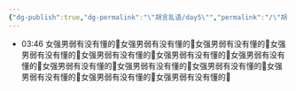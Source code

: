 ```yaml
---
{"dg-publish":true,"dg-permalink":"\"胡言乱语/day5\"","permalink":"/\"胡言乱语/day5\"/"}
---
```



- 03:46 女强男弱有没有懂的🥺女强男弱有没有懂的🥺女强男弱有没有懂的🥺女强男弱有没有懂的🥺女强男弱有没有懂的🥺女强男弱有没有懂的🥺女强男弱有没有懂的🥺女强男弱有没有懂的🥺女强男弱有没有懂的🥺女强男弱有没有懂的🥺女强男弱有没有懂的🥺女强男弱有没有懂的🥺女强男弱有没有懂的🥺